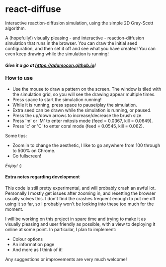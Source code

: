# react-diffuse
Interactive reaction-diffusion simulation, using the simple 2D Gray-Scott algorithm.

A (hopefully!) visually pleasing - and interactive - reaction-diffusion simulation that runs in the browser. You can draw the initial  seed configuration, and then set it off and see what you have created! You can even keep drawing while the simulation is running!

#### *Give it a go at https://adamocon.github.io!*

### How to use
- Use the mouse to draw a pattern on the screen. The window is tiled with the simulation grid, so you will see the drawing appear multiple times.
- Press space to start the simulation running!
- While it is running, press space to pause/play the simulation.
- Extra seed can be drawn while the simulation is running, or paused.
- Press the up/down arrows to increase/decrease the brush size.
- Press 'm' or 'M' to enter mitosis mode (feed = 0.0367, kill = 0.0649).
- Press 'c' or 'C' to enter coral mode (feed = 0.0545, kill = 0.062).

Some tips:
- Zoom in to change the aesthetic, I like to go anywhere from 100 through to 500% on Chrome.
- Go fullscreen!

*Enjoy!* :)

#### Extra notes regarding development
This code is still pretty experimental, and will probably crash an awful lot. Personally I mostly get issues after zooming in, and resetting the browser usually solves this. I don't find the crashes frequent enough to put me off using it so far, so I probably won't be looking into these too much for the moment.

I will be working on this project in spare time and trying to make it as visually pleasing and user friendly as possible, with a view to deploying it online at some point. In particular, I plan to implement:
- Colour options
- An information page
- And more as I think of it!

Any suggestions or improvements are very much welcome!
